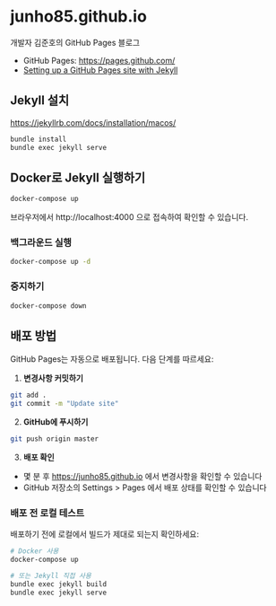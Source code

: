 # junho85.github.io

개발자 김준호의 GitHub Pages 블로그

- GitHub Pages: https://pages.github.com/
- [Setting up a GitHub Pages site with Jekyll](https://docs.github.com/en/github/working-with-github-pages/setting-up-a-github-pages-site-with-jekyll)

## Jekyll 설치

https://jekyllrb.com/docs/installation/macos/

```bash
bundle install
bundle exec jekyll serve
```

## Docker로 Jekyll 실행하기

```bash
docker-compose up
```

브라우저에서 http://localhost:4000 으로 접속하여 확인할 수 있습니다.

### 백그라운드 실행

```bash
docker-compose up -d
```

### 중지하기

```bash
docker-compose down
```

## 배포 방법

GitHub Pages는 자동으로 배포됩니다. 다음 단계를 따르세요:

1. **변경사항 커밋하기**
```bash
git add .
git commit -m "Update site"
```

2. **GitHub에 푸시하기**
```bash
git push origin master
```

3. **배포 확인**
- 몇 분 후 https://junho85.github.io 에서 변경사항을 확인할 수 있습니다
- GitHub 저장소의 Settings > Pages 에서 배포 상태를 확인할 수 있습니다

### 배포 전 로컬 테스트

배포하기 전에 로컬에서 빌드가 제대로 되는지 확인하세요:

```bash
# Docker 사용
docker-compose up

# 또는 Jekyll 직접 사용
bundle exec jekyll build
bundle exec jekyll serve
```
